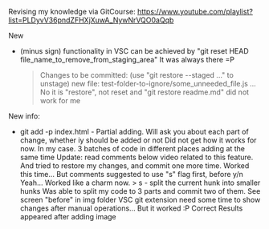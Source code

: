 Revising my knowledge via GitCourse: https://www.youtube.com/playlist?list=PLDyvV36pndZFHXjXuwA_NywNrVQO0aQqb

New

- (minus sign) functionality in VSC can be achieved by "git reset HEAD file_name_to_remove_from_staging_area"
  It was always there =P
  > Changes to be committed:
  > (use "git restore --staged <file>..." to unstage)
            new file:   test-folder-to-ignore/some_unneeded_file.js
  ... No it is "restore", not reset and "git restore readme.md" did not work for me

New info:

- git add -p index.html - Partial adding. Will ask you about each part of change, whether iy should be added or not
  Did not get how it works for now. In my case. 3 batches of code in different places adding at the same time
  Update: read comments below video related to this feature. And tried to restore my changes, and commit one more time. Worked this time...
  But comments suggested to use "s" flag first, before y/n
  Yeah... Worked like a charm now. > s - split the current hunk into smaller hunks
  Was able to split my code to 3 parts and commit two of them. See screen "before" in img folder
  VSC git extension need some time to show changes after manual operations... But it worked :P Correct Results appeared after adding image
